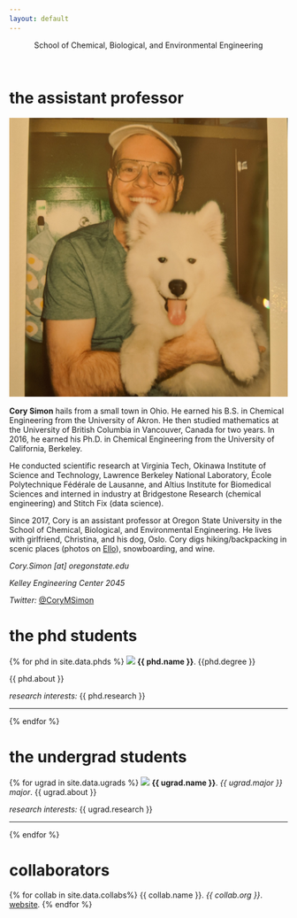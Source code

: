 ```yaml
---
layout: default
---
```

<center>
  School of Chemical, Biological, and Environmental Engineering<br>
</center>

<figure>
    <center>
    <img src="osu_logo.jpg" alt="" style="width:300px">
    </center>
</figure>

# the assistant professor

<img class="profile-picture" src="photos/cory.jpg">

**Cory Simon** hails from a small town in Ohio. He earned his B.S. in Chemical Engineering from the University of Akron. He then studied mathematics at the University of British Columbia in Vancouver, Canada for two years. In 2016, he earned his Ph.D. in Chemical Engineering from the University of California, Berkeley.

He conducted scientific research at Virginia Tech, Okinawa Institute of Science and Technology, Lawrence Berkeley National Laboratory, École Polytechnique Fédérale de Lausanne, and Altius Institute for Biomedical Sciences and interned in industry at Bridgestone Research (chemical engineering) and Stitch Fix (data science).

Since 2017, Cory is an assistant professor at Oregon State University in the School of Chemical, Biological, and Environmental Engineering. He lives with girlfriend, Christina, and his dog, Oslo. Cory digs hiking/backpacking in scenic places (photos on <a href="https://ello.co/cokes">Ello</a>), snowboarding, and wine.

*Cory.Simon [at] oregonstate.edu*

*Kelley Engineering Center 2045*

*Twitter:* [@CoryMSimon](https://twitter.com/CoryMSimon?lang=en)

# the phd students

{% for phd in site.data.phds %}
<img class="profile-picture" src="{{ phd.foto }}">
**{{ phd.name }}**. {{phd.degree }}

{{ phd.about }}

*research interests:* {{ phd.research }}

<hr>

{% endfor %}

# the undergrad students

{% for ugrad in site.data.ugrads %}
<img class="profile-picture" src="{{ ugrad.foto }}">
**{{ ugrad.name }}**. *{{ ugrad.major }} major*.
{{ ugrad.about }}

*research interests:* {{ ugrad.research }}

<hr>

{% endfor %}

# collaborators

{% for collab in site.data.collabs%}
{{ collab.name }}. *{{ collab.org }}*. <a href="{{ collab.web }}">website</a>.
{% endfor %}
